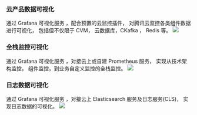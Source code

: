 ### 云产品数据可视化
通过 Grafana 可视化服务 ，配合预置的云监控插件， 对腾讯云监控各类组件数据进行可视化， 包括但不仅限于 CVM， 云数据库，CKafka ， Redis 等。
![](https://main.qcloudimg.com/raw/6ae159cd05020429e54f3caf61d83d19.svg)

### 全栈监控可视化
通过 Grafana 可视化服务 ，对接云上或自建 Prometheus 服务， 实现从技术架构监控， 组件监控，到业务自定义监控的全栈监控。
![](https://main.qcloudimg.com/raw/8a569734a77258fa7c0d61888c96457b.svg)

### 日志数据可视化
通过 Grafana 可视化服务 ，对接云上 Elasticsearch 服务及日志服务(CLS)， 实现日志数据的可视化。
![](https://main.qcloudimg.com/raw/1b91d12d0c26e25dc91277c477ca681c.svg)